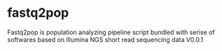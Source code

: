 # fastq2pop

Fastq2pop is population analyzing pipeline script bundled with serise of softwares based on Illumina NGS short read sequencing data
V0.0.1
